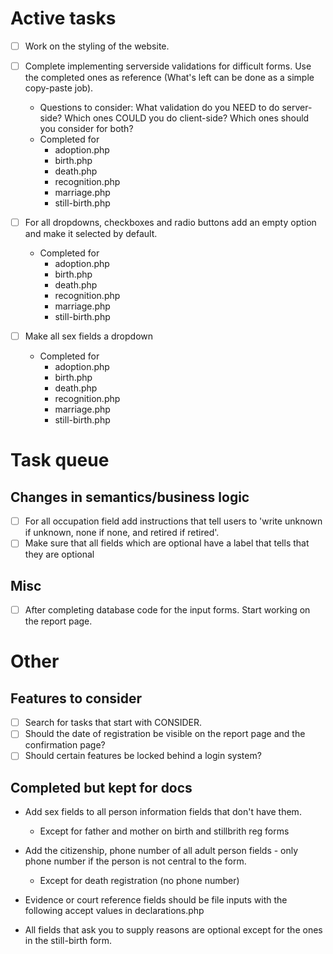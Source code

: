 # Active tasks

- [ ] Work on the styling of the website.
- [ ] Complete implementing serverside validations for difficult forms. Use the completed ones as reference (What's left can be done as a simple copy-paste job).
  - Questions to consider: What validation do you NEED to do server-side? Which ones COULD you do client-side? Which ones should you consider for both?
  - Completed for
    - adoption.php
    - birth.php
    - death.php
    - recognition.php
    - marriage.php
    - still-birth.php

- [ ] For all dropdowns, checkboxes and radio buttons add an empty option and make it selected by default.
  - Completed for
    - adoption.php
    - birth.php
    - death.php
    - recognition.php
    - marriage.php
    - still-birth.php

- [ ] Make all sex fields a dropdown
  - Completed for
    - adoption.php
    - birth.php
    - death.php
    - recognition.php
    - marriage.php
    - still-birth.php

# Task queue

## Changes in semantics/business logic

- [ ] For all occupation field add instructions that tell users to 'write unknown if unknown, none if none, and retired if retired'.
- [ ] Make sure that all fields which are optional have a label that tells that they are optional

## Misc

- [ ] After completing database code for the input forms. Start working on the report page.

# Other

## Features to consider

- [ ] Search for tasks that start with CONSIDER.
- [ ] Should the date of registration be visible on the report page and the confirmation page?
- [ ] Should certain features be locked behind a login system?

## Completed but kept for docs

- Add sex fields to all person information fields that don't have them.

  - Except for father and mother on birth and stillbrith reg forms

- Add the citizenship, phone number of all adult person fields - only phone number if the person is not central to the form.
  - Except for death registration (no phone number)
- Evidence or court reference fields should be file inputs with the following accept values in declarations.php
- All fields that ask you to supply reasons are optional except for the ones in the still-birth form.
